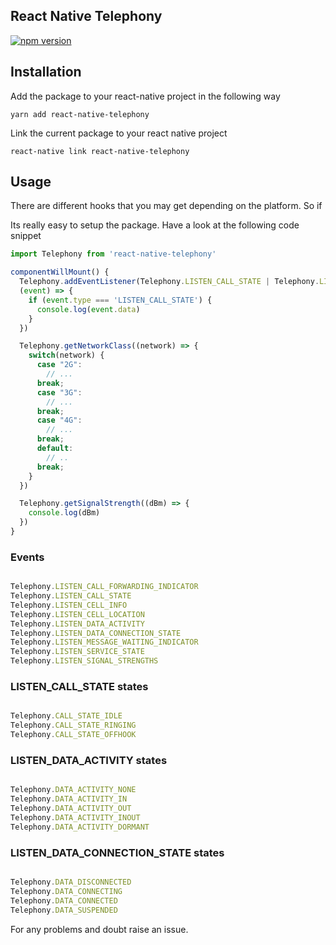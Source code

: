 ## React Native Telephony
[![npm version](https://badge.fury.io/js/react-native-telephony.svg)](https://badge.fury.io/js/react-native-telephony)

## Installation

Add the package to your react-native project in the following way

```shell
yarn add react-native-telephony

```

Link the current package to your react native project

```shell
react-native link react-native-telephony

```

## Usage
There are different hooks that you may get depending on the platform. So if

Its really easy to setup the package. Have a look at the following code snippet

``` javascript
import Telephony from 'react-native-telephony'

componentWillMount() {
  Telephony.addEventListener(Telephony.LISTEN_CALL_STATE | Telephony.LISTEN_DATA_ACTIVITY,
  (event) => {
    if (event.type === 'LISTEN_CALL_STATE') {
      console.log(event.data)
    }
  })

  Telephony.getNetworkClass((network) => {
    switch(network) {
      case "2G":
        // ...
      break;
      case "3G":
        // ...
      break;
      case "4G":
        // ...
      break;
      default:
        // ..
      break;
    }
  })

  Telephony.getSignalStrength((dBm) => {
    console.log(dBm)
  })
}

```

### Events

``` javascript

Telephony.LISTEN_CALL_FORWARDING_INDICATOR
Telephony.LISTEN_CALL_STATE
Telephony.LISTEN_CELL_INFO
Telephony.LISTEN_CELL_LOCATION
Telephony.LISTEN_DATA_ACTIVITY
Telephony.LISTEN_DATA_CONNECTION_STATE
Telephony.LISTEN_MESSAGE_WAITING_INDICATOR
Telephony.LISTEN_SERVICE_STATE
Telephony.LISTEN_SIGNAL_STRENGTHS

```

### LISTEN_CALL_STATE states

``` javascript

Telephony.CALL_STATE_IDLE
Telephony.CALL_STATE_RINGING
Telephony.CALL_STATE_OFFHOOK

```

### LISTEN_DATA_ACTIVITY states

``` javascript

Telephony.DATA_ACTIVITY_NONE
Telephony.DATA_ACTIVITY_IN
Telephony.DATA_ACTIVITY_OUT
Telephony.DATA_ACTIVITY_INOUT
Telephony.DATA_ACTIVITY_DORMANT

```

### LISTEN_DATA_CONNECTION_STATE states

``` javascript

Telephony.DATA_DISCONNECTED
Telephony.DATA_CONNECTING
Telephony.DATA_CONNECTED
Telephony.DATA_SUSPENDED

```

For any problems and doubt raise an issue.
